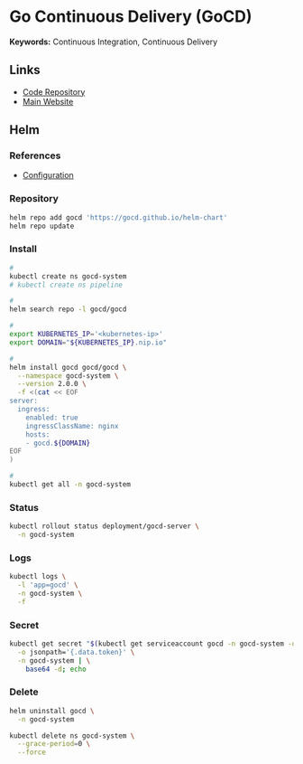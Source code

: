 # Go Continuous Delivery (GoCD)

**Keywords:** Continuous Integration, Continuous Delivery

## Links

- [Code Repository](https://github.com/gocd/gocd)
- [Main Website](https://gocd.org/)

## Helm

### References

- [Configuration](https://github.com/gocd/helm-chart/tree/master/gocd#configuration)

### Repository

```sh
helm repo add gocd 'https://gocd.github.io/helm-chart'
helm repo update
```

### Install

```sh
#
kubectl create ns gocd-system
# kubectl create ns pipeline

#
helm search repo -l gocd/gocd

#
export KUBERNETES_IP='<kubernetes-ip>'
export DOMAIN="${KUBERNETES_IP}.nip.io"

#
helm install gocd gocd/gocd \
  --namespace gocd-system \
  --version 2.0.0 \
  -f <(cat << EOF
server:
  ingress:
    enabled: true
    ingressClassName: nginx
    hosts:
    - gocd.${DOMAIN}
EOF
)

#
kubectl get all -n gocd-system
```

### Status

```sh
kubectl rollout status deployment/gocd-server \
  -n gocd-system
```

### Logs

```sh
kubectl logs \
  -l 'app=gocd' \
  -n gocd-system \
  -f
```

### Secret

```sh
kubectl get secret "$(kubectl get serviceaccount gocd -n gocd-system -o jsonpath='{.secrets[0].name}')" \
  -o jsonpath='{.data.token}' \
  -n gocd-system | \
    base64 -d; echo
```

### Delete

```sh
helm uninstall gocd \
  -n gocd-system

kubectl delete ns gocd-system \
  --grace-period=0 \
  --force
```
